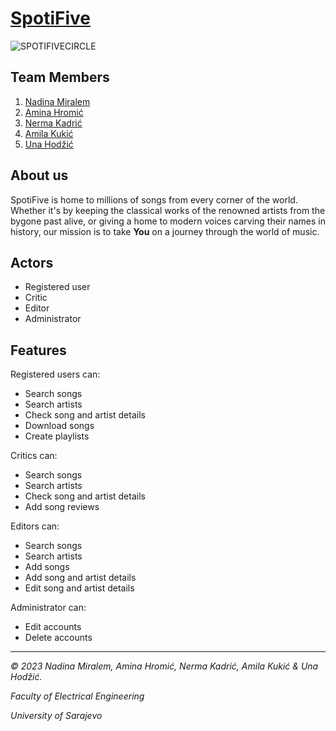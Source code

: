 # [SpotiFive](teamfive-001-site1.btempurl.com)
![SPOTIFIVECIRCLE](https://github.com/nkadric1/ProjekatOOAD/assets/122841109/8144447f-09cf-4341-a2c8-b4b0dbaf1c4e)

## Team Members
1. [Nadina Miralem](https://github.com/nmiralem1)
2. [Amina Hromić](https://github.com/AHromic1)
3. [Nerma Kadrić](https://github.com/nkadric1)
4. [Amila Kukić](https://github.com/amilakukic)
5. [Una Hodžić](https://github.com/unahodzic1)

## About us
SpotiFive is home to millions of songs from every corner of the world. 
Whether it's by keeping the classical works of the renowned artists from the bygone past alive, or giving a home to modern voices carving their names in history, our mission is to take **You** on a journey through the world of music.

## Actors
- Registered user
- Critic
- Editor
- Administrator

## Features
Registered users can: 

- Search songs
- Search artists
- Check song and artist details
- Download songs
- Create playlists

Critics can:

- Search songs
- Search artists
- Check song and artist details
- Add song reviews

Editors can:

- Search songs
- Search artists
- Add songs
- Add song and artist details
- Edit song and artist details

Administrator can:

- Edit accounts
- Delete accounts

----------------

*© 2023 Nadina Miralem, Amina Hromić, Nerma Kadrić, Amila Kukić & Una Hodžić.*

*Faculty of Electrical Engineering*

*University of Sarajevo*

